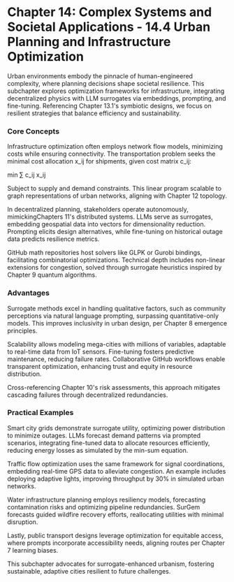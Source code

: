 # Chapter 14: Complex Systems and Societal Applications - 14.4 Urban Planning and Infrastructure Optimization

Urban environments embody the pinnacle of human-engineered complexity, where planning decisions shape societal resilience. This subchapter explores optimization frameworks for infrastructure, integrating decentralized physics with LLM surrogates via embeddings, prompting, and fine-tuning. Referencing Chapter 13.1's symbiotic designs, we focus on resilient strategies that balance efficiency and sustainability.

### Core Concepts

Infrastructure optimization often employs network flow models, minimizing costs while ensuring connectivity. The transportation problem seeks the minimal cost allocation x_ij for shipments, given cost matrix c_ij:

min ∑ c_ij x_ij

Subject to supply and demand constraints. This linear program scalable to graph representations of urban networks, aligning with Chapter 12 topology.

In decentralized planning, stakeholders operate autonomously, mimickingChapters 11's distributed systems. LLMs serve as surrogates, embedding geospatial data into vectors for dimensionality reduction. Prompting elicits design alternatives, while fine-tuning on historical outage data predicts resilience metrics.

GitHub math repositories host solvers like GLPK or Gurobi bindings, facilitating combinatorial optimizations. Technical depth includes non-linear extensions for congestion, solved through surrogate heuristics inspired by Chapter 9 quantum algorithms.

### Advantages

Surrogate methods excel in handling qualitative factors, such as community perceptions via natural language prompting, surpassing quantitative-only models. This improves inclusivity in urban design, per Chapter 8 emergence principles.

Scalability allows modeling mega-cities with millions of variables, adaptable to real-time data from IoT sensors. Fine-tuning fosters predictive maintenance, reducing failure rates. Collaborative GitHub workflows enable transparent optimization, enhancing trust and equity in resource distribution.

Cross-referencing Chapter 10's risk assessments, this approach mitigates cascading failures through decentralized redundancies.

### Practical Examples

Smart city grids demonstrate surrogate utility, optimizing power distribution to minimize outages. LLMs forecast demand patterns via prompted scenarios, integrating fine-tuned data to allocate resources efficiently, reducing energy losses as simulated by the min-sum equation.

Traffic flow optimization uses the same framework for signal coordinations, embedding real-time GPS data to alleviate congestion. An example includes deploying adaptive lights, improving throughput by 30% in simulated urban networks.

Water infrastructure planning employs resiliency models, forecasting contamination risks and optimizing pipeline redundancies. SurGem forecasts guided wildfire recovery efforts, reallocating utilities with minimal disruption.

Lastly, public transport designs leverage optimization for equitable access, where prompts incorporate accessibility needs, aligning routes per Chapter 7 learning biases.

This subchapter advocates for surrogate-enhanced urbanism, fostering sustainable, adaptive cities resilient to future challenges.